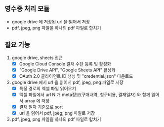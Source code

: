 ## 영수증 처리 모듈 

- google drive 에 저장된 url 을 읽어서 저장 
- pdf, jpeg, png 파일을 하나의 pdf 파일로 합치기  


## 필요 기능 

1. google drive, sheets 접근
   - [x] Google Cloud Console 결재 수단 등록 및 활성화
   - [x] "Google Drive API", "Google Sheets API" 활성화
   - [x] OAuth 2.0 클라이언트 ID 생성 및 "credential.json" 다운로드
2. google drive 에서 url 을 읽어서 pdf, jpeg, png 파일로 저장
   - [x] 특정 경로의 엑셀 파일 읽어오기 
   - [x] 엑셀 파일에서 url N 개 meta정보(구매내역, 청구비용, 결재일자) 와 함께 읽어서 array 에 저장
   - [x] 결재 일자 기준으로 sort 
   - [x] url 을 읽어서 pdf, jpeg, png 파일로 저장
3. pdf, jpeg, png 파일을 하나의 pdf 파일로 합치기



